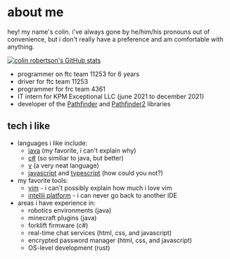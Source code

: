 # about me
hey! my name's colin. i've always gone by he/him/his pronouns out of convenience, but i
don't really have a preference and am comfortable with anything.

[![colin robertson's GitHub stats](https://github-readme-stats.vercel.app/api?username=wobblyyyy&show_icons=true&theme=discord_old_blurple)](https://github.com/anuraghazra/github-readme-stats)

- programmer on ftc team 11253 for 6 years
- driver for ftc team 11253
- programmer for frc team 4361
- IT intern for KPM Exceptional LLC (june 2021 to december 2021)
- developer of the [Pathfinder](https://github.com/Wobblyyyy/Pathfinder2)
  and [Pathfinder2](https://github.com/Wobblyyyy/Pathfinder2) libraries

## tech i like
- languages i like include:
  - [java](https://www.java.com/en/) (my favorite, i can't explain why)
  - [c#](https://docs.microsoft.com/en-us/dotnet/csharp/) (so similiar to java, but better)
  - [v](https://github.com/vlang/v) (a very neat language)
  - [javascript](https://www.javascript.com) and [typescript](https://www.typescriptlang.org) (how could you not?)
- my favorite tools:
  - [vim](https://www.vim.org) - i can't possibly explain how much i love vim
  - [intellij platform](https://www.jetbrains.com/idea/) - i can never go back to another IDE
- areas i have experience in:
  - robotics environments (java)
  - minecraft plugins (java)
  - forklift firmware (c#)
  - real-time chat services (html, css, and javascript)
  - encrypted password manager (html, css, and javascript)
  - OS-level development (rust)
